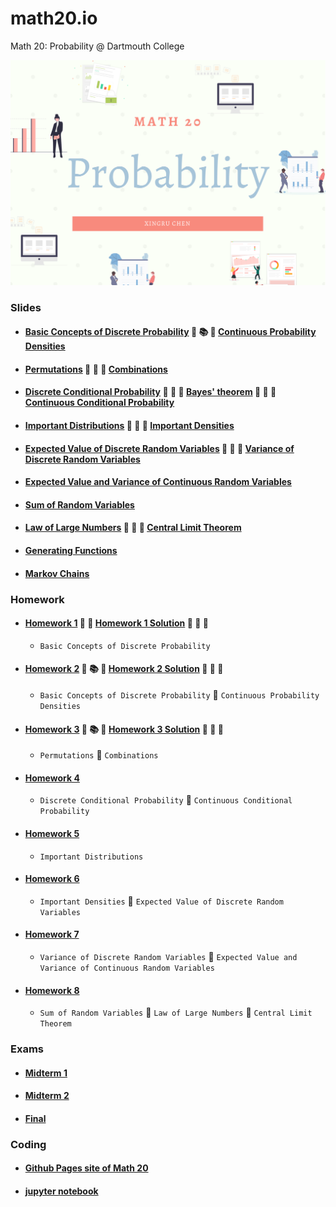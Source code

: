# math20.io
Math 20: Probability @ Dartmouth College

<p align = "center" >
<img src="./images/Math 20.png" alt="" width="600">
</p>

### Slides

* #### [Basic Concepts of Discrete Probability](https://github.com/fudab/math20.io/tree/master/slides/M20_Lec1.pdf) :thought_balloon: :books: :thought_balloon: [Continuous Probability Densities](https://github.com/fudab/math20.io/tree/master/slides/M20_Lec2.pdf)
* #### [Permutations](https://github.com/fudab/math20.io/tree/master/slides/M20_Lec3.pdf) :thought_balloon: :scroll: :thought_balloon: [Combinations](https://github.com/fudab/math20.io/tree/master/slides/M20_Lec4.pdf)
* #### [Discrete Conditional Probability](https://github.com/fudab/math20.io/tree/master/slides/M20_Lec5A.pdf) :thought_balloon: :scroll: :thought_balloon: [Bayes' theorem](https://github.com/fudab/math20.io/tree/master/slides/M20_Lec5B.pdf) :thought_balloon: :scroll: :thought_balloon: [Continuous Conditional Probability](https://github.com/fudab/math20.io/tree/master/slides/M20_Lec6.pdf)
* #### [Important Distributions](https://github.com/fudab/math20.io/tree/master/slides/M20_Lec7A.pdf) :thought_balloon: :scroll: :thought_balloon: [Important Densities](https://github.com/fudab/math20.io/tree/master/slides/M20_Lec7B.pdf)
* #### [Expected Value of Discrete Random Variables](https://github.com/fudab/math20.io/tree/master/slides/M20_Lec8.pdf) :thought_balloon: :scroll: :thought_balloon: [Variance of Discrete Random Variables](https://github.com/fudab/math20.io/tree/master/slides/M20_Lec9.pdf)
* #### [Expected Value and Variance of Continuous Random Variables](https://github.com/fudab/math20.io/tree/master/slides/M20_Lec10.pdf)
* #### [Sum of Random Variables](https://github.com/fudab/math20.io/tree/master/slides/M20_Lec11.pdf)
* #### [Law of Large Numbers](https://github.com/fudab/math20.io/tree/master/slides/M20_Lec12A.pdf) :thought_balloon: :scroll: :thought_balloon: [Central Limit Theorem](https://github.com/fudab/math20.io/tree/master/slides/M20_Lec12B.pdf)
* #### [Generating Functions](https://github.com/fudab/math20.io/tree/master/slides/M20_Lec13.pdf)
* #### [Markov Chains](https://github.com/fudab/math20.io/tree/master/slides/M20_Lec14.pdf)


### Homework

* #### [Homework 1](https://github.com/fudab/math20.io/tree/master/homework/M20_HW1.pdf)  :thought_balloon: :thought_balloon: [Homework 1 Solution](https://github.com/fudab/math20.io/tree/master/homework/solution/M20_HW1_Solution.pdf) :thought_balloon: :100: :thought_balloon:
  * `Basic Concepts of Discrete Probability`
  
* #### [Homework 2](https://github.com/fudab/math20.io/tree/master/homework/M20_HW2.pdf) :thought_balloon: :books: :thought_balloon: [Homework 2 Solution](https://github.com/fudab/math20.io/tree/master/homework/solution/M20_HW2_Solution.pdf) :thought_balloon: :100: :thought_balloon:
  * `Basic Concepts of Discrete Probability` :icecream: `Continuous Probability Densities`
  
* #### [Homework 3](https://github.com/fudab/math20.io/tree/master/homework/M20_HW3.pdf) :thought_balloon: :books: :thought_balloon: [Homework 3 Solution](https://github.com/fudab/math20.io/tree/master/homework/solution/M20_HW3_Solution.pdf) :thought_balloon: :100: :thought_balloon:
  * `Permutations` :icecream: `Combinations`
  
* #### [Homework 4](https://github.com/fudab/math20.io/tree/master/homework/M20_HW4.pdf)
  * `Discrete Conditional Probability` :icecream: `Continuous Conditional Probability`
  
* #### [Homework 5](https://github.com/fudab/math20.io/tree/master/homework/M20_HW5.pdf)
  * `Important Distributions`

* #### [Homework 6](https://github.com/fudab/math20.io/tree/master/homework/M20_HW6.pdf)
  * `Important Densities` :icecream: `Expected Value of Discrete Random Variables`
  
* #### [Homework 7](https://github.com/fudab/math20.io/tree/master/homework/M20_HW7.pdf)
  * `Variance of Discrete Random Variables` :icecream: `Expected Value and Variance of Continuous Random Variables`
  
* #### [Homework 8](https://github.com/fudab/math20.io/tree/master/homework/M20_HW8.pdf)
  * `Sum of Random Variables` :icecream: `Law of Large Numbers` :icecream: `Central Limit Theorem`
  
### Exams

* #### [Midterm 1](https://github.com/fudab/math20.io/tree/master/exams/Midterm1.pdf)
* #### [Midterm 2](https://github.com/fudab/math20.io/tree/master/exams/Midterm2.pdf)
* #### [Final](https://github.com/fudab/math20.io/tree/master/exams/Final.pdf)

### Coding

* #### [Github Pages site of Math 20](https://fudab.github.io/math20) 

* #### [jupyter notebook](https://github.com/fudab/math20.io/tree/master/scripts)
